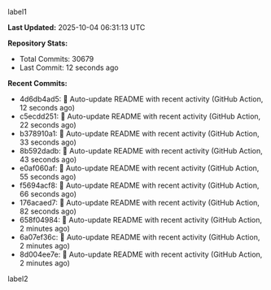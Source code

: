 
label1 
<!-- ACTIVITY_START -->
**Last Updated:** 2025-10-04 06:31:13 UTC

**Repository Stats:**
- Total Commits: 30679
- Last Commit: 12 seconds ago

**Recent Commits:**
- 4d6db4ad5: 🤖 Auto-update README with recent activity (GitHub Action, 12 seconds ago)
- c5ecdd251: 🤖 Auto-update README with recent activity (GitHub Action, 22 seconds ago)
- b378910a1: 🤖 Auto-update README with recent activity (GitHub Action, 33 seconds ago)
- 8b592dadb: 🤖 Auto-update README with recent activity (GitHub Action, 43 seconds ago)
- e0af060af: 🤖 Auto-update README with recent activity (GitHub Action, 55 seconds ago)
- f5694acf8: 🤖 Auto-update README with recent activity (GitHub Action, 66 seconds ago)
- 176acaed7: 🤖 Auto-update README with recent activity (GitHub Action, 82 seconds ago)
- 658f04984: 🤖 Auto-update README with recent activity (GitHub Action, 2 minutes ago)
- 6a07ef36c: 🤖 Auto-update README with recent activity (GitHub Action, 2 minutes ago)
- 8d004ee7e: 🤖 Auto-update README with recent activity (GitHub Action, 2 minutes ago)
<!-- ACTIVITY_END -->

label2
